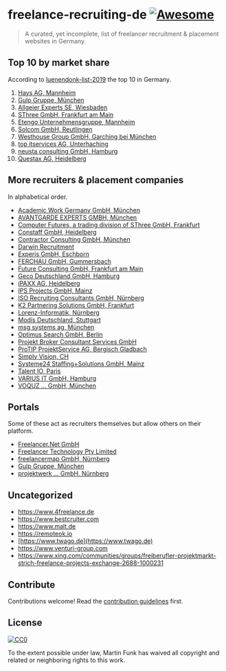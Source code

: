 # freelance-recruiting-de [![Awesome](https://awesome.re/badge.svg)](https://awesome.re)

> A curated, yet incomplete, list of freelancer recruitment & placement websites in Germany.

## Top 10 by market share

According to [luenendonk-list-2019](https://www.luenendonk.de/produkte/listen/luenendonk-liste-2019-anbieter-fuer-rekrutierung-vermittlung-und-steuerung-von-it-freelancern-in-deutschland/)
the top 10 in Germany.

1. [Hays AG, Mannheim](http://www.hays.de)
1. [Gulp Gruppe, München](http://www.gulp.de)
1. [Allgeier Experts SE, Wiesbaden](https://www.allgeier-experts-go.com/my/profile)
1. [SThree GmbH, Frankfurt am Main](http://www.sthree.de)
1. [Etengo Unternehmensgruppe, Mannheim](http://www.etengo.de)
1. [Solcom GmbH, Reutlingen](http://www.solcom.de)
1. [Westhouse Group GmbH, Garching bei München](http://www.westhouse-group.com)
1. [top itservices AG, Unterhaching](http://www.top-itservices.com)
1. [neusta consulting GmbH, Hamburg](http://www.neusta-consulting.de)
1. [Questax AG, Heidelberg](http://www.questax.com)

## More recruiters & placement companies

In alphabetical order.

- [Academic Work Germany GmbH, München](http://www.academicwork.de)
- [AVANTGARDE EXPERTS GMBH, München](https://www.avantgarde-experts.de/de/jobangebote/)
- [Computer Futures, a trading division of SThree GmbH, Frankfurt](https://www.computerfutures.com/de-de/)
- [Constaff GmbH, Heidelberg](https://www.constaff.com/projektangebote/)
- [Contractor Consulting GmbH, München](http://www.contractor.de)
- [Darwin Recruitment](https://www.darwinrecruitment.com)
- [Experis GmbH, Eschborn](https://de.experis.com)
- [FERCHAU GmbH, Gummersbach](https://freelance.ferchau.de/)
- [Future Consulting GmbH, Frankfurt am Main](http://www.future-consulting.de)
- [Geco Deutschland GmbH, Hamburg](http://www.geco-group.com)
- [iPAXX AG, Heidelberg](http://www.ipaxx.com)
- [IPS Projects GmbH, Mainz](https://www.ipsways.com/jobangebote/jobangebote-fur-freelancer/)
- [ISO Recruiting Consultants GmbH, Nürnberg](http://www.iso-gruppe.com)
- [K2 Partnering Solutions GmbH, Frankfurt](https://k2partnering.com)
- [Lorenz-Informatik, Nürnberg](http://www.lorenz-informatik.de)
- [Modis Deutschland, Stuttgart](http://www.modis.com)
- [msg systems ag, München](https://www.msg.group)
- [Optimus Search GmbH, Berlin](https://www.optimussearch.com/de/)
- [Projekt Broker Consultant Services GmbH](https://www.projekt-broker.com)
- [ProTIP ProjektService AG, Bergisch Gladbach](https://www.protip.de/projekt-ticker)
- [Simply Vision, CH](https://simplyvision.ch)
- [Systeme24 Staffing+Solutions GmbH, Mainz](https://www.systeme24.de/projekte/)
- [Talent IO, Paris](https://www.talent.io)
- [VARIUS IT GmbH, Hamburg](https://www.varius-it.com/projektangebote/)
- [VOQUZ ... GmbH, München](https://www.voquz.com/voquz-erweiterung/projekte/)

## Portals

Some of these act as recruiters themselves but allow others on their platform.

- [Freelancer.Net GmbH](https://www.freelance.de)
- [Freelancer Technology Pty Limited](https://www.freelancer.de)
- [freelancermap GmbH, Nürnberg](https://www.freelancermap.de)
- [Gulp Gruppe, München](http://www.gulp.de)
- [projektwerk ... GmbH, Nürnberg](https://www.projektwerk.com/de)

## Uncategorized

- https://www.4freelance.de
- https://www.bestcruiter.com
- https://www.malt.de
- https://remoteok.io
- [https://www.twago.de](https://www.twago.de)
- https://www.venturi-group.com
- https://www.xing.com/communities/groups/freiberufler-projektmarkt-strich-freelance-projects-exchange-2688-1000231

## Contribute

Contributions welcome! Read the [contribution guidelines](contributing.md) first.

## License

[![CC0](https://mirrors.creativecommons.org/presskit/buttons/88x31/svg/cc-zero.svg)](https://creativecommons.org/publicdomain/zero/1.0)

To the extent possible under law, Martin Funk has waived all copyright and
related or neighboring rights to this work.
